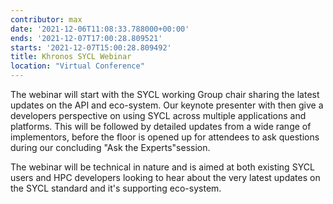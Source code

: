 ```yaml
---
contributor: max
date: '2021-12-06T11:08:33.788000+00:00'
ends: '2021-12-07T17:00:28.809521'
starts: '2021-12-07T15:00:28.809492'
title: Khronos SYCL Webinar
location: "Virtual Conference"
---
```


The webinar will start with the SYCL working Group chair sharing the latest updates on the API and eco-system. Our
keynote presenter with then give a developers perspective on using SYCL across multiple applications and platforms. This
will be followed by detailed updates from a wide range of implementors, before the floor is opened up for attendees to
ask questions during our concluding "Ask the Experts"session.

The webinar will be technical in nature and is aimed at both existing SYCL users and HPC developers looking to hear
about the very latest updates on the SYCL standard and it's supporting eco-system.
